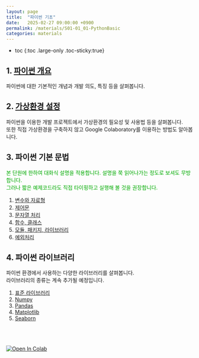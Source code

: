 ```yaml
---
layout: page
title:  "파이썬 기초"
date:   2025-02-27 09:00:00 +0900
permalink: /materials/S01-01_01-PythonBasic
categories: materials
---
```

* toc
{:toc .large-only .toc-sticky:true}

## 1. [파이썬 개요](/material/python/S01-01-01-01_01-PythonOverview)

파이썬에 대한 기본적인 개념과 개발 의도, 특징 등을 살펴봅니다.

## 2. [가상환경 설정](/material/python/S01-01-02-01_01-VirtualEnvironment)

파이썬을 이용한 개발 프로젝트에서 가상환경의 필요성 및 사용법 등을 살펴봅니다.<br>
또한 직접 가상환경을 구축하지 않고 Google Colaboratory를 이용하는 방법도 알아봅니다.


## 3. 파이썬 기본 문법

<span style="color: #0A0">본 단원에 한하여 대화식 설명을 적용합니다. 설명을 쭉 읽어나가는 정도로 보셔도 무방합니다.<br>
그러나 짧은 예제코드라도 직접 타이핑하고 실행해 볼 것을 권장합니다.</span>

1. [변수와 자료형](/material/python/S01-01-03-01_01-VariablesDataTypes)
2. [제어문](/material/python/S01-01-03-02_01-ControlStatements)
3. [문자열 처리](/material/python/S01-01-03-03_01-StringProcess)
4. [함수, 클래스](/material/python/S01-01-03-04_01-FunctionsClasses)
5. [모듈, 패키지, 라이브러리](/material/python/S01-01-03-05_01-Modules)
6. [예외처리](/material/python/S01-01-03-06_01-Exceptions)

## 4. 파이썬 라이브러리

파이썬 환경에서 사용하는 다양한 라이브러리를 살펴봅니다.<br>라이브러리의 종류는 계속 추가될 예정입니다.

1. [표준 라이브러리](/material/python/S01-01-04-01_01-StandardLibrary)
1. [Numpy](/material/python/S01-01-04-02_01-Numpy)
2. [Pandas](/material/python/S01-01-04-03_01-Pandas)
3. [Matplotlib](/material/python/S01-01-04-04_01-Matplotlib)
4. [Seaborn](/material/python/S01-01-04-05_01-Seaborn)


<br><br><br>
[![Open In Colab](https://colab.research.google.com/assets/colab-badge.svg)](https://colab.research.google.com/github/SkyLectures/LectureMaterials/blob/main/Part01_Python/S01-02-04_Seaborn.ipynb)